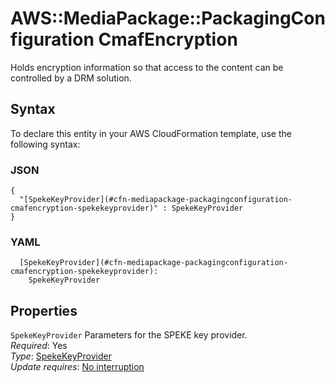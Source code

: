 # AWS::MediaPackage::PackagingConfiguration CmafEncryption<a name="aws-properties-mediapackage-packagingconfiguration-cmafencryption"></a>

Holds encryption information so that access to the content can be controlled by a DRM solution\.

## Syntax<a name="aws-properties-mediapackage-packagingconfiguration-cmafencryption-syntax"></a>

To declare this entity in your AWS CloudFormation template, use the following syntax:

### JSON<a name="aws-properties-mediapackage-packagingconfiguration-cmafencryption-syntax.json"></a>

```
{
  "[SpekeKeyProvider](#cfn-mediapackage-packagingconfiguration-cmafencryption-spekekeyprovider)" : SpekeKeyProvider
}
```

### YAML<a name="aws-properties-mediapackage-packagingconfiguration-cmafencryption-syntax.yaml"></a>

```
  [SpekeKeyProvider](#cfn-mediapackage-packagingconfiguration-cmafencryption-spekekeyprovider):
    SpekeKeyProvider
```

## Properties<a name="aws-properties-mediapackage-packagingconfiguration-cmafencryption-properties"></a>

`SpekeKeyProvider` <a name="cfn-mediapackage-packagingconfiguration-cmafencryption-spekekeyprovider"></a>
Parameters for the SPEKE key provider\.  
_Required_: Yes  
_Type_: [SpekeKeyProvider](aws-properties-mediapackage-packagingconfiguration-spekekeyprovider.md)  
_Update requires_: [No interruption](https://docs.aws.amazon.com/AWSCloudFormation/latest/UserGuide/using-cfn-updating-stacks-update-behaviors.html#update-no-interrupt)
